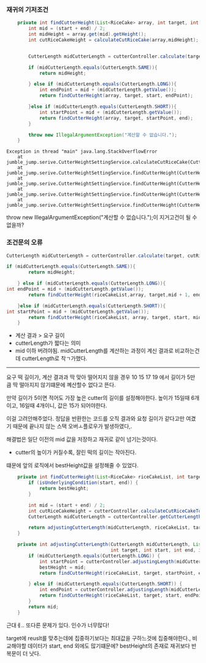 ### 재귀의 기저조건
```java
    private int findCutterHeight(List<RiceCake> array, int target, int start, int end){
        int mid = (start + end) / 2;
        int midHeight = array.get(mid).getHeight();
        int cutRiceCakeHeight = calculateCutRiceCake(array,midHeight);


        CutterLength midCutterLength = cutterController.calculate(target, cutRiceCakeHeight);

        if (midCutterLength.equals(CutterLength.SAME)){
            return midHeight;

        } else if (midCutterLength.equals(CutterLength.LONG)){
            int endPoint = mid + (midCutterLength.getValue());
            return findCutterHeight(array, target, start, endPoint);

        }else if (midCutterLength.equals(CutterLength.SHORT)){
            int startPoint = mid + (midCutterLength.getValue());
            return findCutterHeight(array, target, startPoint, end);
        }

        throw new IllegalArgumentException("계산할 수 없습니다.");
    }
```

```text
Exception in thread "main" java.lang.StackOverflowError
	at jumble_jump.serive.CutterHeightSettingService.calculateCutRiceCake(CutterHeightSettingService.java:70)
	at jumble_jump.serive.CutterHeightSettingService.findCutterHeight(CutterHeightSettingService.java:47)
	at jumble_jump.serive.CutterHeightSettingService.findCutterHeight(CutterHeightSettingService.java:57)
	at jumble_jump.serive.CutterHeightSettingService.findCutterHeight(CutterHeightSettingService.java:57)
	at jumble_jump.serive.CutterHeightSettingService.findCutterHeight(CutterHeightSettingService.java:57)
```
throw new IllegalArgumentException("계산할 수 없습니다.");이 지거고건이 될 수 없을까?


### 조건문의 오류
```java
CutterLength midCutterLength = cutterController.calculate(target, cutRiceCakeHeight);

if (midCutterLength.equals(CutterLength.SAME)){
        return midHeight;

    } else if (midCutterLength.equals(CutterLength.LONG)){
int endPoint = mid + (midCutterLength.getValue());
        return findCutterHeight(riceCakeList,array, target,mid + 1, end); //짧게

    }else if (midCutterLength.equals(CutterLength.SHORT)){
int startPoint = mid + (midCutterLength.getValue());
        return findCutterHeight(riceCakeList, array, target, start, mid - 1);
    }
```

- 계산 결과 > 요구 길이
- cutterLength가 짧다는 의미
- mid 이하 버려야됨.
  midCutterLength를 계산하는 과정이 계신 결과로 비교하는건데 cutterLength로 착ㄱ가했다.

---
요구 떡 길이가, 계산 결과과 딱 맞아 떨어지지 않을 경우
10 15 17 19
에서 길이가 5만큼
딱 떨아지지 않기떄문에 꼐산할수 없다고 뜬다.

만약 길이가 5이면 적어도 가장 높은 cutter의 길이를 설정해야한다.
높이가 15일때 6개이고, 16일때 4개이니, 값은 15가 되어야한다.

이걸 고려안해주었다.
정답을 반환한는 코드를 오직 결과와 요청 길이가 같다고만 여겼기 때문에 끝나지 않는 스택 오버ㅗ플로우가 발생하였다,.

해결법은 일단 이전의 mid 값을 저장하고 재귀로 같이 넘기는것이다.

- cutter의 높이가 커질수록, 잘린 떡의 길이는 작아진다.

떄문에 앞의 로직에서 bestHeight값을 설정해줄 수 있었다.
```java
    private int findCutterHeight(List<RiceCake> riceCakeList, int target, int start, int end, int bestHeight) {
        if (isUnderlyingCondition(start, end)) {
            return bestHeight;
        }

        int mid = (start + end) / 2;
        int cutRiceCakeHeight = cutterController.calculateCutRiceCakeTotalHeight(riceCakeList, mid);
        CutterLength midCutterLength = cutterController.getCutterLengthStatus(target, cutRiceCakeHeight);

        return adjustingCutterLength(midCutterLength, riceCakeList, target, start, end, mid, bestHeight);
    }

    private int adjustingCutterLength(CutterLength midCutterLength, List<RiceCake> riceCakeList,
                                      int target, int start, int end, int mid, int bestHeight) {
        if (midCutterLength.equals(CutterLength.LONG)) {
            int startPoint = cutterController.adjustingLength(midCutterLength,mid);
            bestHeight = mid;
            return findCutterHeight(riceCakeList, target, startPoint, end,bestHeight);

        } else if (midCutterLength.equals(CutterLength.SHORT)) {
            int endPoint = cutterController.adjustingLength(midCutterLength,mid);
            return findCutterHeight(riceCakeList, target, start, endPoint,bestHeight);
        }
        return mid;
    }
```

근대ㅔ.. 또다른 문제가 있다.
인수가 너무많다!

target에 reuslt를 맞추는데에 집중하기보다는
최대값을 구하느것에 집중해야한다.,
비교해야할 데이터가 start, end 외에도 많기떄문에?
bestHeight의 존재로 재귀보다 반복문이 더 낫다.